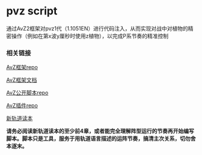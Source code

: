 # pvz script
通过AvZ2框架对pvz1代（1.1051EN）进行代码注入，从而实现对战中对植物的精密操作（例如在第x波y厘秒时使用z植物），以完成P系节奏的精准控制

### 相关链接
[AvZ框架repo](https://github.com/vector-wlc/AsmVsZombies)  

[AvZ框架文档](https://github.com/vector-wlc/AsmVsZombies/blob/master/tutorial/01start.md)  

[AvZ公开脚本repo](https://github.com/qrmd0/AvZScript)  

[AvZ插件repo](https://github.com/qrmd0/AvZLib)  

[新轨道读本](https://www.bilibili.com/read/cv17164645/)  

**请务必阅读新轨道读本的至少前4章，或者能完全理解阵型运行的节奏再开始编写脚本。脚本只是工具，服务于用轨道语言描述的运阵节奏，搞清主次关系，切勿舍本逐末。**
